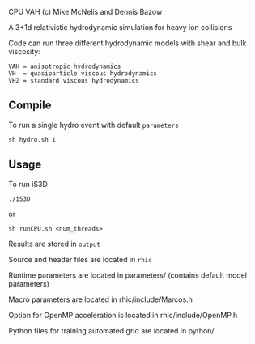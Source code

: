 CPU VAH (c) Mike McNelis and Dennis Bazow

A 3+1d relativistic hydrodynamic simulation for heavy ion collisions


Code can run three different hydrodynamic models with shear and bulk viscosity:

    VAH = anisotropic hydrodynamics
    VH  = quasiparticle viscous hydrodynamics
    VH2 = standard viscous hydrodynamics


## Compile
To run a single hydro event with default `parameters`

    sh hydro.sh 1

## Usage 

To run iS3D

    ./iS3D

or

    sh runCPU.sh <num_threads>


Results are stored in `output`



Source and header files are located in `rhic`

Runtime parameters are located in parameters/ (contains default model parameters)

Macro parameters are located in rhic/include/Marcos.h

Option for OpenMP acceleration is located in rhic/include/OpenMP.h

Python files for training automated grid are located in python/
